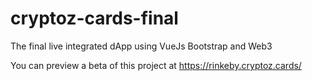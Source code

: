 # cryptoz-cards-final

The final live integrated dApp using VueJs Bootstrap and Web3

You can preview a beta of this project at https://rinkeby.cryptoz.cards/

